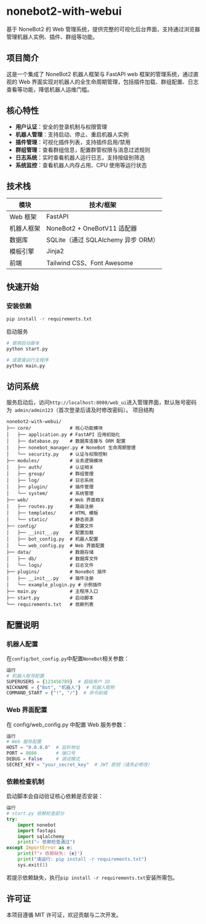 # nonebot2-with-webui

基于 NoneBot2 的 Web 管理系统，提供完整的可视化后台界面，支持通过浏览器管理机器人实例、插件、群组等功能。

## 项目简介

这是一个集成了 NoneBot2 机器人框架与 FastAPI web 框架的管理系统，通过直观的 Web 界面实现对机器人的全生命周期管理，包括插件加载、群组配置、日志查看等功能，降低机器人运维门槛。

## 核心特性

- **用户认证**：安全的登录机制与权限管理
- **机器人管理**：支持启动、停止、重启机器人实例
- **插件管理**：可视化插件列表，支持插件启用/禁用
- **群组管理**：查看群组信息，配置群管权限与消息过滤规则
- **日志系统**：实时查看机器人运行日志，支持按级别筛选
- **系统监控**：查看机器人内存占用、CPU 使用等运行状态

## 技术栈

| 模块       | 技术/框架                |
|------------|-------------------------|
| Web 框架   | FastAPI                 |
| 机器人框架 | NoneBot2 + OneBotV11 适配器 |
| 数据库     | SQLite（通过 SQLAlchemy 异步 ORM） |
| 模板引擎   | Jinja2                  |
| 前端       | Tailwind CSS、Font Awesome |
## 快速开始
### 安装依赖
```bash
pip install -r requirements.txt
```
启动服务
```bash
# 使用启动脚本
python start.py

# 或直接运行主程序
python main.py
```
## 访问系统
服务启动后，访问``` http://localhost:8080/web_ui ```进入管理界面，默认账号密码为``` admin/admin123```（首次登录后请及时修改密码）。
项目结构
```plaintext
nonebot2-with-webui/
├── core/              # 核心功能模块
│   ├── application.py # FastAPI 应用初始化
│   ├── database.py    # 数据库连接与 ORM 配置
│   ├── nonebot_manager.py # NoneBot 生命周期管理
│   └── security.py    # 认证与权限控制
├── modules/           # 业务逻辑模块
│   ├── auth/          # 认证相关
│   ├── group/         # 群组管理
│   ├── log/           # 日志系统
│   ├── plugin/        # 插件管理
│   └── system/        # 系统管理
├── web/               # Web 界面相关
│   ├── routes.py      # 路由注册
│   ├── templates/     # HTML 模板
│   └── static/        # 静态资源
├── config/            # 配置文件
│   ├── __init__.py    # 配置加载
│   ├── bot_config.py  # 机器人配置
│   └── web_config.py  # Web 界面配置
├── data/              # 数据存储
│   ├── db/            # 数据库文件
│   └── logs/          # 日志文件
├── plugins/           # NoneBot 插件
│   ├── __init__.py    # 插件注册
│   └── example_plugin.py # 示例插件
├── main.py            # 主程序入口
├── start.py           # 启动脚本
└── requirements.txt   # 依赖列表
```
## 配置说明
### 机器人配置
在``` config/bot_config.py ```中配置``` NoneBot ```相关参数：
```python
运行
# 机器人账号配置
SUPERUSERS = {123456789}  # 超级用户 ID
NICKNAME = {"Bot", "机器人"}  # 机器人昵称
COMMAND_START = {"!", "/"}  # 命令前缀
``` 
### Web 界面配置
在 config/web_config.py 中配置 Web 服务参数：

```python
运行
# Web 服务配置
HOST = "0.0.0.0"  # 监听地址
PORT = 8080       # 端口号
DEBUG = False     # 调试模式
SECRET_KEY = "your_secret_key"  # JWT 密钥（请务必修改）
```
### 依赖检查机制
启动脚本会自动验证核心依赖是否安装：

```python
运行
# start.py 依赖检查部分
try:
    import nonebot
    import fastapi
    import sqlalchemy
    print("✓ 依赖检查通过")
except ImportError as e:
    print(f"✗ 依赖缺失: {e}")
    print("请运行: pip install -r requirements.txt")
    sys.exit(1)
```
若提示依赖缺失，执行``` pip install -r requirements.txt ```安装所需包。
## 许可证
本项目遵循 MIT 许可证，欢迎贡献与二次开发。

